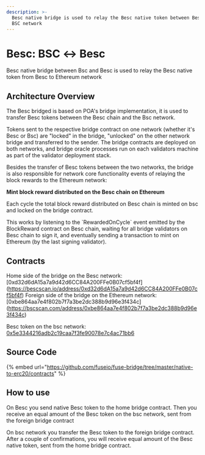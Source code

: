 ```yaml
---
description: >-
  Besc native bridge is used to relay the Besc native token between Besc and
  BSC network
---
```


# Besc: BSC ↔ Besc

Besc native bridge between Bsc and Besc is used to relay the Besc native token from Besc to Ethereum network

## Architecture Overview

The Besc bridged is based on POA's bridge implementation, it is used to transfer Besc tokens between the Besc chain and the Bsc network.

Tokens sent to the respective bridge contract on one network \(whether it's Besc or Bsc\) are "locked" in the bridge, "unlocked" on the other network bridge and transferred to the sender. The bridge contracts are deployed on both networks, and bridge oracle processes run on each validators machine as part of the validator deployment stack.

Besides the transfer of Besc tokens between the two networks, the bridge is also responsible for network core functionality events of relaying the block rewards to the Ethereum network:

**Mint block reward distributed on the Besc chain on Ethereum**

Each cycle the total block reward distributed on Besc chain is minted on bsc and locked on the bridge contract.

This works by listening to the \`RewardedOnCycle\` event emitted by the BlockReward contract on Besc chain, waiting for all bridge validators on Besc chain to sign it, and eventually sending a transaction to mint on Ethereum \(by the last signing validator\).

## Contracts

Home side of the bridge on the Besc network: [0xd32d6dA15a7a9d42d6CC84A200FFe0B07cf5bf4f]
(https://bescscan.io/address/0xd32d6dA15a7a9d42d6CC84A200FFe0B07cf5bf4f)
Foreign side of the bridge on the Ethereum network: [0xbe864aa7e4f802b7f7a3be2dc388b9d96e3f434c]
(https://bscscan.com/address/0xbe864aa7e4f802b7f7a3be2dc388b9d96e3f434c)

Besc token on the bsc network: [0x5e3344216adb2c19caa7f3fe90078e7c4ac71bb6](https://bscscan.com/token/0x5e3344216adb2c19caa7f3fe90078e7c4ac71bb6)

## Source Code

{% embed url="https://github.com/fuseio/fuse-bridge/tree/master/native-to-erc20/contracts" %}

## How to use

On Besc you send native Besc token to the home bridge contract. Then you receive an equal amount of the Besc token on the bsc network, sent from the foreign bridge contract

On bsc network you transfer the Besc token to the foreign bridge contract. After a couple of confirmations, you will receive equal amount of the Besc native token, sent from the home bridge contract.

#### 

